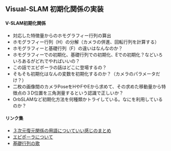 ## Visual-SLAM 初期化関係の実装

#### V-SLAM初期化関係
- 対応した特徴量からのホモグラフィー行列の算出
- ホモグラフィー行列（H）の分解（カメラの併進、回転行列を計算する）
- ホモグラフィーと基礎行列（F）の違いはなんなのか？
- ホモグラフィーでの初期化、基礎行列での初期化、Eでの初期化？などいろいろあるがどれでやればいいの？
- この話でエピポーラの話はどこに登場するの？
- そもそも初期化はなんの変数を初期化するのか？（カメラのパラメータだけ？）
- 二枚の画像間のカメラPoseをHやFやEから求めて、その求めた移動量から特徴点の３D位置を三角測量するという認識で正しいか？
- OrbSLAMなど初期化方法を何種類かトライしている。なにを利用しているのか？

#### リンク集
- [３次元復元関係の用語についていい感じのまとめ](https://medium.com/@NegativeMind/2d-3d%E5%BE%A9%E5%85%83%E6%8A%80%E8%A1%93%E3%81%A7%E4%BD%BF%E3%82%8F%E3%82%8C%E3%82%8B%E7%94%A8%E8%AA%9E%E3%81%BE%E3%81%A8%E3%82%81-27403689da1b)
- [エピポーラについて](https://qiita.com/ykoga/items/14300e8cdf5aa7bd8d31)
- [基礎行列の歌](https://www.youtube.com/watch?v=EQi_B3VFGHY)